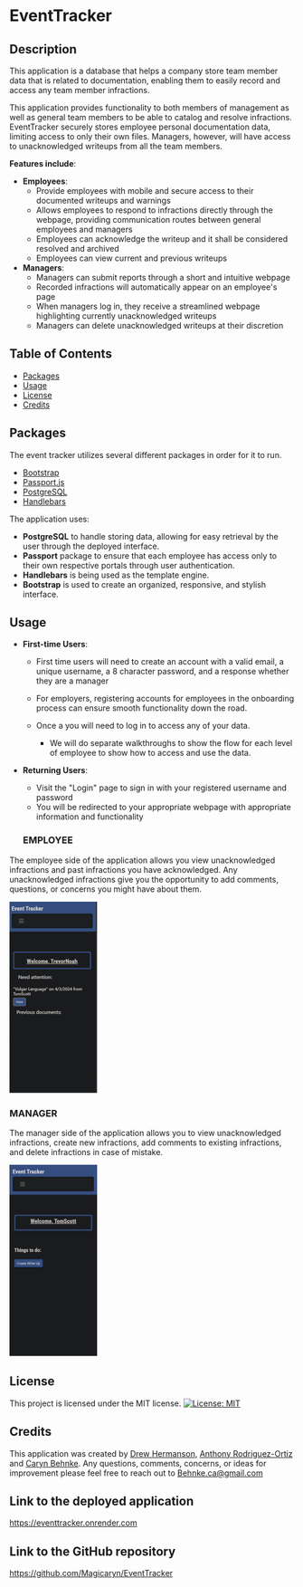 # EventTracker
 
## Description

 This application is a database that helps a company store team member data that is related to documentation, enabling them to easily record and access any team member infractions. 

 This application provides functionality to both members of management as well as general team members to be able to catalog and resolve infractions. EventTracker securely stores employee personal documentation data, limiting access to only their own files. Managers, however, will have access to unacknowledged writeups from all the team members. 

 **Features include**:

 - **Employees**:
     - Provide employees with mobile and secure access to their documented writeups and warnings
     - Allows employees to respond to infractions directly through the webpage, providing communication routes between general employees and managers
     - Employees can acknowledge the writeup and it shall be considered resolved and archived
    - Employees can view current and previous writeups
- **Managers**: 
    - Managers can submit reports through a short and intuitive webpage
    - Recorded infractions will automatically appear on an employee's page
    - When managers log in, they receive a streamlined webpage highlighting currently unacknowledged writeups
    - Managers can delete unacknowledged writeups at their discretion 

 ## Table of Contents
- [Packages](#packages)
- [Usage](#usage)
- [License](#license)
- [Credits](#credits)

## Packages
 The event tracker utilizes several different packages in order for it to run. 
 * [Bootstrap](https://getbootstrap.com/)
 * [Passport.js](https://www.passportjs.org/)
 * [PostgreSQL](https://www.postgresql.org/)
 * [Handlebars](https://handlebarsjs.com/)

The application uses:

-  **PostgreSQL** to handle storing data, allowing for easy retrieval by the user through the deployed interface. 
- **Passport** package to ensure that each employee has access only to their own respective portals through user authentication. 
- **Handlebars** is being used as the template engine.
- **Bootstrap** is used to create an organized, responsive, and stylish interface.

 ## Usage

- **First-time Users**:
    - First time users will need to create an account with a valid email, a unique username, a 8 character password, and a response whether they are a manager
    - For employers, registering accounts for employees in the onboarding process can ensure smooth functionality down the road. 


    - Once a you will need to log in to access any of your data. 
        - We will do separate walkthroughs to show the flow for each level of employee to show how to access and use the data.

- **Returning Users**:

    - Visit the "Login" page to sign in with your registered username and password
    - You will be redirected to your appropriate webpage with appropriate information and functionality 

  ### EMPLOYEE
The employee side of the application allows you view unacknowledged infractions and past infractions you have acknowledged. Any unacknowledged infractions give you the opportunity to add comments, questions, or concerns you might have about them.

![example demo](examples/employee-example.gif)

  ### MANAGER
  The manager side of the application allows you to view unacknowledged infractions, create new infractions, add comments to existing infractions, and delete infractions in case of mistake.

 ![example demo](examples/manager-example.gif)


## License
This project is licensed under the MIT license. 
 [![License: MIT](https://img.shields.io/badge/License-MIT-yellow.svg)](https://opensource.org/licenses/MIT)

 ## Credits
This application was created by [Drew Hermanson](https://github.com/drewhermanson), [Anthony Rodriguez-Ortiz](https://github.com/anthonyero) and [Caryn Behnke](https://github.com/Magicaryn). Any questions, comments, concerns, or ideas for improvement please feel free to reach out to Behnke.ca@gmail.com

## Link to the deployed application

https://eventtracker.onrender.com

## Link to the GitHub repository

https://github.com/Magicaryn/EventTracker